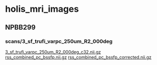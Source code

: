 # holis_mri_images
## NPBB299
### scans/3_sf_trufi_varpc_250um_R2_000deg
[3_sf_trufi_varpc_250um_R2_000deg_c32.nii.gz](https://brain-api.cbi.pitt.edu/browser/public_h20/holis/mri/2022-10-05_7T_Ex_Vivo_HOLiS_NPBB328_Huge/scans/3_sf_trufi_varpc_250um_R2_000deg/3_sf_trufi_varpc_250um_R2_000deg_c32.nii.gz)
[rss_combined_pc_bssfp.nii.gz](https://brain-api.cbi.pitt.edu/browser/public_h20/holis/mri/2022-10-05_7T_Ex_Vivo_HOLiS_NPBB328_Huge/scans/3_sf_trufi_varpc_250um_R2_000deg/rss_combined_pc_bssfp.nii.gz)
[rss_combined_pc_bssfp_corrected.nii.gz](https://brain-api.cbi.pitt.edu/browser/public_h20/holis/mri/2022-10-05_7T_Ex_Vivo_HOLiS_NPBB328_Huge/scans/3_sf_trufi_varpc_250um_R2_000deg/)
